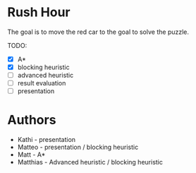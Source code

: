 # Rush Hour

The goal is to move the red car to the goal to solve the puzzle.

TODO:
- [x] A*
- [x] blocking heuristic
- [ ] advanced heuristic
- [ ] result evaluation
- [ ] presentation

# Authors

- Kathi - presentation
- Matteo - presentation / blocking heuristic
- Matt - A*
- Matthias - Advanced heuristic / blocking heuristic
